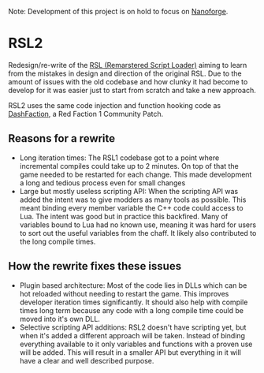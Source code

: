 Note: Development of this project is on hold to focus on [Nanoforge](https://github.com/Moneyl/Nanoforge/).

# RSL2
Redesign/re-write of the [RSL (Remarstered Script Loader)](https://github.com/rsl-dev/RSL) aiming to learn from the mistakes in design and direction of the original RSL. Due to the amount of issues with the old codebase and how clunky it had become to develop for it was easier just to start from scratch and take a new approach.

RSL2 uses the same code injection and function hooking code as [DashFaction](https://github.com/rafalh/dashfaction), a Red Faction 1 Community Patch.

## Reasons for a rewrite
- Long iteration times: The RSL1 codebase got to a point where incremental compiles could take up to 2 minutes. On top of that the game needed to be restarted for each change. This made development a long and tedious process even for small changes
- Large but mostly useless scripting API: When the scripting API was added the intent was to give modders as many tools as possible. This meant binding every member variable the C++ code could access to Lua. The intent was good but in practice this backfired. Many of variables bound to Lua had no known use, meaning it was hard for users to sort out the useful variables from the chaff. It likely also contributed to the long compile times.

## How the rewrite fixes these issues
- Plugin based architecture: Most of the code lies in DLLs which can be hot reloaded without needing to restart the game. This improves developer iteration times significantly. It should also help with compile times long term because any code with a long compile time could be moved into it's own DLL.
- Selective scripting API additions: RSL2 doesn't have scripting yet, but when it's added a different approach will be taken. Instead of binding everything available to it only variables and functions with a proven use will be added. This will result in a smaller API but everything in it will have a clear and well described purpose. 
